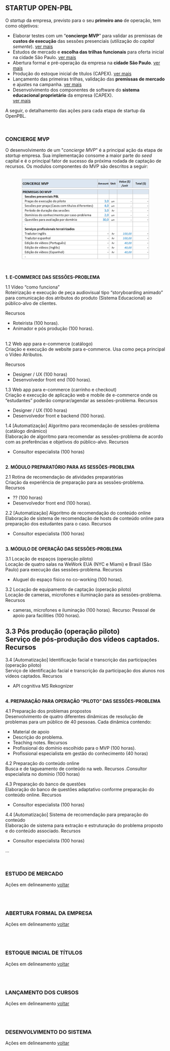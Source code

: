 <a name="portuguese"></a> 
<br>

## STARTUP OPEN-PBL
O *startup* da empresa, previsto para o seu **primeiro ano** de operação, tem como objetivos: 
- Elaborar testes com um “**concierge MVP**” para validar as premissas de **custos de execução** das sessões presenciais (utilização do *capital semente*). <a href="#concierge">ver mais</a>
- Estudos de mercado e **escolha das trilhas funcionais** para oferta inicial na cidade São Paulo. <a href="#mercado">ver mais</a>
- Abertura formal e pré-operação da empresa na **cidade São Paulo**. <a href="#abertura">ver mais</a>
- Produção do estoque inicial de títulos (CAPEX). <a href="#estoque">ver mais</a>
- Lançamento das primeiras trilhas, validação das **premissas de mercado** e ajustes na campanha. <a href="#lancamento">ver mais</a>
- Desenvolvimento dos componentes de software do **sistema educacional proprietário** da empresa (CAPEX).<br> <a href="#desenvolvimento">ver mais</a>

A seguir, o detalhamento das ações para cada etapa de startup da OpenPBL.<br>

<a name="concierge"></a> 
<br>

### CONCIERGE MVP 
O desenvolvimento de um "*concierge MVP*" é a principal ação da etapa de *startup* empresa. Sua implementação consome a maior parte do *seed* capital e é o principal fator de sucesso da próxima rodada de captação de recursos. Os modulos componentes do MVP são descritos a seguir:<br><br>

<p align="center">
  <img src="img/mvp-premissas.png" width="400"><br>
</p>

<br>

**1. E-COMMERCE DAS SESSÕES-PROBLEMA** 

1.1 Vídeo “como funciona” <br>
Roteirização e execução de peça audiovisual tipo “storyboarding animado” para comunicação dos atributos do produto (Sistema Educacional) ao público-alvo de clientes.

Recursos 
- Roteirista (100 horas).
- Animador e pós produção (100 horas). <br><br> 

1.2 Web app para e-commerce (catálogo) <br>
Criação e execução de website para e-commerce. Usa como peça principal o Vídeo Atributos. 

Recursos
- Designer / UX (100 horas)
- Desenvolvedor front end (100 horas).

1.3 Web app para e-commerce (carrinho e checkout) <br>
Criação e execução de aplicação web e mobile de e-commerce onde os “estudantes” poderão comprar/agendar as sessões-problema. 
Recursos 
- Designer / UX (100 horas)
- Desenvolvedor front e backend (100 horas).

1.4 [Automatização] Algoritmo para recomendação de sessões-problema (catálogo dinâmico)<br>
Elaboração de algoritmo para recomendar as sessões-problema de acordo com as preferências e objetivos do público-alvo.
Recursos
- Consultor especialista (100 horas) <br><br> 

**2. MÓDULO PREPARATÓRIO PARA AS SESSÕES-PROBLEMA**

2.1 Rotina de recomendação de atividades preparatórias<br>
Criação da experiência de preparação para as sessões-problema.  
Recursos
- ?? (100 horas)
- Desenvolvedor front end (100 horas).

2.2 [Automatização] Algoritmo de recomendação do conteúdo online<br>
Elaboração de sistema de recomendação de hosts de conteúdo online para preparação dos estudantes para o caso.
Recursos
- Consultor especialista (100 horas)<br><br> 

**3. MÓDULO DE OPERAÇÃO DAS SESSÕES-PROBLEMA**

3.1 Locação de espaços (operação piloto)<br>
Locação de quatro salas na WeWork EUA (NYC e Miami) e Brasil (São Paulo) para execução das sessões-problema.
Recursos
- Aluguel do espaço físico no co-working (100 horas).

3.2 Locação de equipamento de captação (operação piloto)<br>
Locação de cameras, microfones e iluminação para as sessões-problema.
Recursos
- cameras, microfones e iluminação (100 horas).
Recurso: Pessoal de apoio para facilities (100 horas).

3.3 Pós produção  (operação piloto)<br>
Serviço de pós-produção dos vídeos captados.
Recursos
- 

3.4 [Automatização] Identificação facial e transcrição das participações (operação piloto)<br>
Serviço de identificação facial e transcrição da participação dos alunos nos vídeos captados.
Recursos
- API cognitiva MS Rekognizer <br><br>

**4. PREPARAÇÃO PARA OPERAÇÃO “PILOTO” DAS SESSÕES-PROBLEMA**

4.1 Preparação dos problemas propostos <br>
Desenvolvimento de quatro diferentes dinâmicas de resolução de problemas para um público de 40 pessoas. Cada dinâmica contendo:
- Material de apoio
- Descrição do problema.
- Teaching notes.
Recursos
- Profissional do domínio escolhido para o MVP (100 horas).
- Profissional especialista em gestão do conhecimento (40 horas)

4.2 Preparação do conteúdo online<br>
Busca e de tagueamento de conteúdo na web.
Recursos
.Consultor especialista no domínio (100 horas)
 
4.3 Preparação do banco de questões<br>
Elaboração do banco de questões adaptativo conforme preparação do conteúdo online.
Recursos
- Consultor especialista (100 horas)

4.4 [Automatização] Sistema de recomendação para preparação do conteúdo <br>
Elaboração de sistema para extração e estruturação do problema proposto e do conteúdo associado. 
Recursos
- Consultor especialista (100 horas)

...

<a name="mercado"></a> 
<br>

### ESTUDO DE MERCADO 
Ações em delineamento <a href="#portuguese">voltar</a> <br><br>


<a name="abertura"></a> 
<br>

### ABERTURA FORMAL DA EMPRESA 
Ações em delineamento <a href="#portuguese">voltar</a> <br><br>


<a name="estoque"></a> 
<br>

### ESTOQUE INICIAL DE TÍTULOS 
Ações em delineamento <a href="#portuguese">voltar</a> <br><br>


<a name="lancamento"></a> 
<br>

### LANÇAMENTO DOS CURSOS 
Ações em delineamento <a href="#portuguese">voltar</a> <br><br>


<a name="desenvolvimento"></a> 
<br>

### DESENVOLVIMENTO DO SISTEMA 
Ações em delineamento <a href="#portuguese">voltar</a> <br><br>

